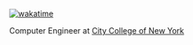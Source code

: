 [![wakatime](https://wakatime.com/badge/github/btjandra15/btjandra15.svg)](https://wakatime.com/badge/github/btjandra15/btjandra15)

Computer Engineer at <a href="http://www.unb.br">City College of New York</a>
